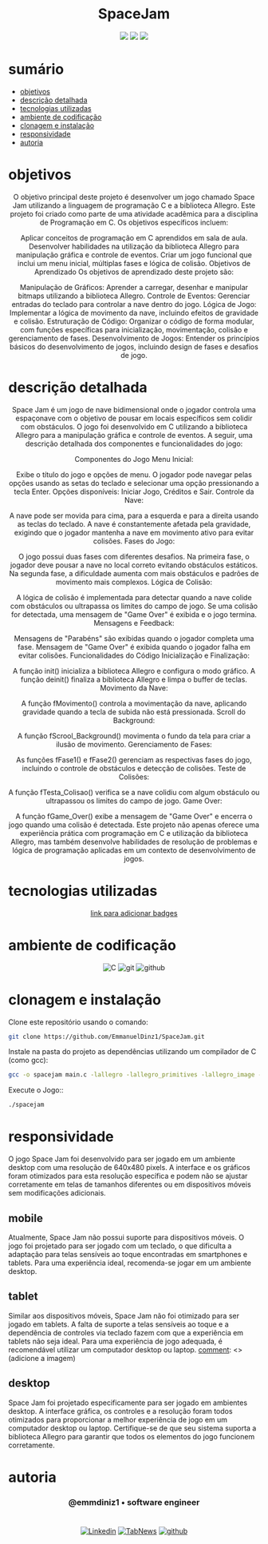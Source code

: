 <h1 align="center"> SpaceJam </h1>

[comment]: <> (Adicione o seu usuário  e o nome do repositório)

<p align="center">
  <image
  src="https://img.shields.io/github/languages/count/EmmanuelDinz1/SpaceJam"
  />
  <image
  src="https://img.shields.io/github/languages/top/EmmanuelDinz1/SpaceJam"
  />
  <image
  src="https://img.shields.io/github/last-commit/EmmanuelDinz1/SpaceJam"
  />

</p>

# sumário 

- [objetivos](#id01)
- [descrição detalhada](#id01.01)
- [tecnologias utilizadas](#id02)
- [ambiente de codificação](#id03)
- [clonagem e instalação](#id04)
- [responsividade](#id06)
- [autoria](#id07)



# objetivos <a name="id01"></a>

<div  align='center'> 
  
O objetivo principal deste projeto é desenvolver um jogo chamado Space Jam utilizando a linguagem de programação C e a biblioteca Allegro. Este projeto foi criado como parte de uma atividade acadêmica para a disciplina de Programação em C. Os objetivos específicos incluem:

Aplicar conceitos de programação em C aprendidos em sala de aula.
Desenvolver habilidades na utilização da biblioteca Allegro para manipulação gráfica e controle de eventos.
Criar um jogo funcional que inclui um menu inicial, múltiplas fases e lógica de colisão.
Objetivos de Aprendizado
Os objetivos de aprendizado deste projeto são:

Manipulação de Gráficos: Aprender a carregar, desenhar e manipular bitmaps utilizando a biblioteca Allegro.
Controle de Eventos: Gerenciar entradas do teclado para controlar a nave dentro do jogo.
Lógica de Jogo: Implementar a lógica de movimento da nave, incluindo efeitos de gravidade e colisão.
Estruturação de Código: Organizar o código de forma modular, com funções específicas para inicialização, movimentação, colisão e gerenciamento de fases.
Desenvolvimento de Jogos: Entender os princípios básicos do desenvolvimento de jogos, incluindo design de fases e desafios de jogo.

</div>


# descrição detalhada <a name="id01.01"></a>

<div  align='center'> 
  Space Jam é um jogo de nave bidimensional onde o jogador controla uma espaçonave com o objetivo de pousar em locais específicos sem colidir com obstáculos. O jogo foi desenvolvido em C utilizando a biblioteca Allegro para a manipulação gráfica e controle de eventos. A seguir, uma descrição detalhada dos componentes e funcionalidades do jogo:

Componentes do Jogo
Menu Inicial:

Exibe o título do jogo e opções de menu.
O jogador pode navegar pelas opções usando as setas do teclado e selecionar uma opção pressionando a tecla Enter.
Opções disponíveis: Iniciar Jogo, Créditos e Sair.
Controle da Nave:

A nave pode ser movida para cima, para a esquerda e para a direita usando as teclas do teclado.
A nave é constantemente afetada pela gravidade, exigindo que o jogador mantenha a nave em movimento ativo para evitar colisões.
Fases do Jogo:

O jogo possui duas fases com diferentes desafios.
Na primeira fase, o jogador deve pousar a nave no local correto evitando obstáculos estáticos.
Na segunda fase, a dificuldade aumenta com mais obstáculos e padrões de movimento mais complexos.
Lógica de Colisão:

A lógica de colisão é implementada para detectar quando a nave colide com obstáculos ou ultrapassa os limites do campo de jogo.
Se uma colisão for detectada, uma mensagem de "Game Over" é exibida e o jogo termina.
Mensagens e Feedback:

Mensagens de "Parabéns" são exibidas quando o jogador completa uma fase.
Mensagem de "Game Over" é exibida quando o jogador falha em evitar colisões.
Funcionalidades do Código
Inicialização e Finalização:

A função init() inicializa a biblioteca Allegro e configura o modo gráfico.
A função deinit() finaliza a biblioteca Allegro e limpa o buffer de teclas.
Movimento da Nave:

A função fMovimento() controla a movimentação da nave, aplicando gravidade quando a tecla de subida não está pressionada.
Scroll do Background:

A função fScrool_Background() movimenta o fundo da tela para criar a ilusão de movimento.
Gerenciamento de Fases:

As funções fFase1() e fFase2() gerenciam as respectivas fases do jogo, incluindo o controle de obstáculos e detecção de colisões.
Teste de Colisões:

A função fTesta_Colisao() verifica se a nave colidiu com algum obstáculo ou ultrapassou os limites do campo de jogo.
Game Over:

A função fGame_Over() exibe a mensagem de "Game Over" e encerra o jogo quando uma colisão é detectada.
Este projeto não apenas oferece uma experiência prática com programação em C e utilização da biblioteca Allegro, mas também desenvolve habilidades de resolução de problemas e lógica de programação aplicadas em um contexto de desenvolvimento de jogos.
</div>


# tecnologias utilizadas <a name="id02"></a>

<div  align='center'> 

 <a href='https://dev.to/envoy_/150-badges-for-github-pnk'>  link para adicionar badges </a> 


</div>

# ambiente de codificação <a name="id03"></a>

<div  align='center'> 

![C](https://img.shields.io/badge/C-00599C?style=for-the-badge&logo=c&logoColor=white)
![git](https://img.shields.io/badge/GIT-0D1117?style=for-the-badge&logo=git&logoColor=red)
![github](https://img.shields.io/badge/Github-0D1117?style=for-the-badge&logo=github&logoColor=fff)
</div>


# clonagem e instalação <a name="id04"></a>

Clone este repositório usando o comando:

```bash
git clone https://github.com/EmmanuelDinz1/SpaceJam.git
```

Instale na pasta do projeto as dependências utilizando um compilador de C (como gcc):

```bash
gcc -o spacejam main.c -lallegro -lallegro_primitives -lallegro_image -lallegro_font 
```
Execute o Jogo::

```bash
./spacejam
```

# responsividade  <a name="id06"></a>

O jogo Space Jam foi desenvolvido para ser jogado em um ambiente desktop com uma resolução de 640x480 pixels. A interface e os gráficos foram otimizados para esta resolução específica e podem não se ajustar corretamente em telas de tamanhos diferentes ou em dispositivos móveis sem modificações adicionais.

## mobile 

Atualmente, Space Jam não possui suporte para dispositivos móveis. O jogo foi projetado para ser jogado com um teclado, o que dificulta a adaptação para telas sensíveis ao toque encontradas em smartphones e tablets. Para uma experiência ideal, recomenda-se jogar em um ambiente desktop.

[comment]: <> (adicione a imagem)

## tablet

Similar aos dispositivos móveis, Space Jam não foi otimizado para ser jogado em tablets. A falta de suporte a telas sensíveis ao toque e a dependência de controles via teclado fazem com que a experiência em tablets não seja ideal. Para uma experiência de jogo adequada, é recomendável utilizar um computador desktop ou laptop.
[comment]: <> (adicione a imagem)

## desktop 

Space Jam foi projetado especificamente para ser jogado em ambientes desktop. A interface gráfica, os controles e a resolução foram todos otimizados para proporcionar a melhor experiência de jogo em um computador desktop ou laptop. Certifique-se de que seu sistema suporta a biblioteca Allegro para garantir que todos os elementos do jogo funcionem corretamente.

[comment]: <> (adicione a imagem)

# autoria <a name="id07"></a>

[comment]: <> (Adicione seu nome e função)

<h3 align='center'> @emmdiniz1 • software engineer
 </h3>

#

<div  align='center'>

[![Linkedin](https://img.shields.io/badge/LinkedIn-0D1117?style=for-the-badge&logo=linkedin&logoColor=blue)](www.linkedin.com/in/emmanuel-diniz-a21b06235)
[![TabNews](https://img.shields.io/badge/tabnews-0D1117?style=for-the-badge&logo=Databricks&logoColor=fff)](https://www.tabnews.com.br/Cheroto1) [![github](https://img.shields.io/badge/Github-0D1117?style=for-the-badge&logo=github&logoColor=fff)](https://github.com/EmmanuelDinz1)
</div>
